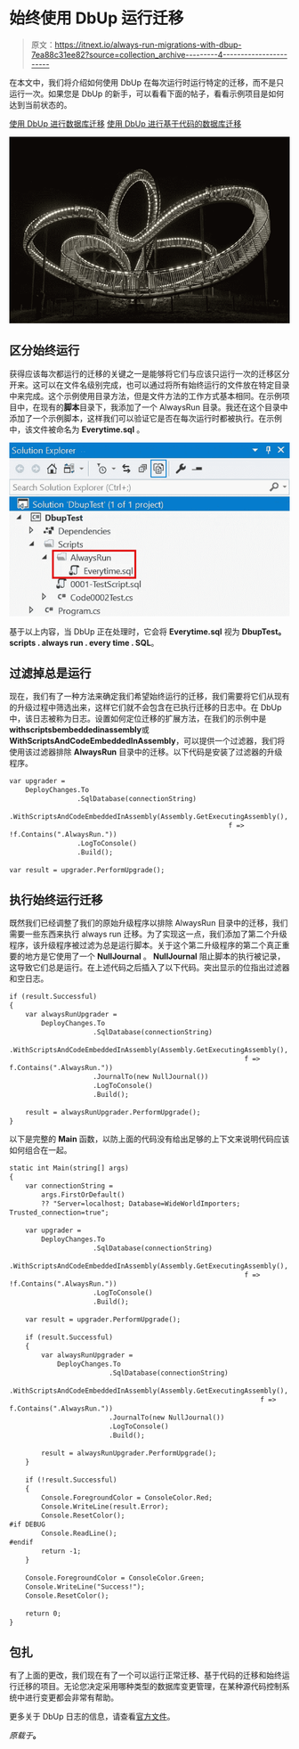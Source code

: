 # 始终使用 DbUp 运行迁移

> 原文：<https://itnext.io/always-run-migrations-with-dbup-7ea88c31ee82?source=collection_archive---------4----------------------->

在本文中，我们将介绍如何使用 DbUp 在每次运行时运行特定的迁移，而不是只运行一次。如果您是 DbUp 的新手，可以看看下面的帖子，看看示例项目是如何达到当前状态的。

[使用 DbUp 进行数据库迁移](https://elanderson.net/2020/08/database-migrations-with-dbup/)
[使用 DbUp 进行基于代码的数据库迁移](https://elanderson.net/2020/08/code-based-database-migrations-with-dbup/)

![](img/be20abe8d4dab97e4ea933a4a81632bb.png)

## 区分始终运行

获得应该每次都运行的迁移的关键之一是能够将它们与应该只运行一次的迁移区分开来。这可以在文件名级别完成，也可以通过将所有始终运行的文件放在特定目录中来完成。这个示例使用目录方法，但是文件方法的工作方式基本相同。在示例项目中，在现有的**脚本**目录下，我添加了一个 AlwaysRun 目录。我还在这个目录中添加了一个示例脚本，这样我们可以验证它是否在每次运行时都被执行。在示例中，该文件被命名为 **Everytime.sql** 。

![](img/e81082e4418b27bee71187bc2426ecd9.png)

基于以上内容，当 DbUp 正在处理时，它会将 **Everytime.sql** 视为 **DbupTest。scripts . always run . every time . SQL**。

## 过滤掉总是运行

现在，我们有了一种方法来确定我们希望始终运行的迁移，我们需要将它们从现有的升级过程中筛选出来，这样它们就不会包含在已执行迁移的日志中。在 DbUp 中，该日志被称为日志。设置如何定位迁移的扩展方法，在我们的示例中是**withscriptsbembeddedinassembly**或**WithScriptsAndCodeEmbeddedInAssembly**，可以提供一个过滤器，我们将使用该过滤器排除 **AlwaysRun** 目录中的迁移。以下代码是安装了过滤器的升级程序。

```
var upgrader =
    DeployChanges.To
                 .SqlDatabase(connectionString)
                 .WithScriptsAndCodeEmbeddedInAssembly(Assembly.GetExecutingAssembly(),
                                                       f => !f.Contains(".AlwaysRun."))
                 .LogToConsole()
                 .Build();

var result = upgrader.PerformUpgrade();
```

## 执行始终运行迁移

既然我们已经调整了我们的原始升级程序以排除 AlwaysRun 目录中的迁移，我们需要一些东西来执行 always run 迁移。为了实现这一点，我们添加了第二个升级程序，该升级程序被过滤为总是运行脚本。关于这个第二升级程序的第二个真正重要的地方是它使用了一个 **NullJournal** 。 **NullJournal** 阻止脚本的执行被记录，这导致它们总是运行。在上述代码之后插入了以下代码。突出显示的位指出过滤器和空日志。

```
if (result.Successful)
{
    var alwaysRunUpgrader =
        DeployChanges.To
                     .SqlDatabase(connectionString)
                     .WithScriptsAndCodeEmbeddedInAssembly(Assembly.GetExecutingAssembly(),
                                                           f => f.Contains(".AlwaysRun."))
                     .JournalTo(new NullJournal())
                     .LogToConsole()
                     .Build();

    result = alwaysRunUpgrader.PerformUpgrade();
}
```

以下是完整的 **Main** 函数，以防上面的代码没有给出足够的上下文来说明代码应该如何组合在一起。

```
static int Main(string[] args)
{
    var connectionString =
        args.FirstOrDefault()
        ?? "Server=localhost; Database=WideWorldImporters; Trusted_connection=true";

    var upgrader =
        DeployChanges.To
                     .SqlDatabase(connectionString)
                     .WithScriptsAndCodeEmbeddedInAssembly(Assembly.GetExecutingAssembly(),
                                                           f => !f.Contains(".AlwaysRun."))
                     .LogToConsole()
                     .Build();

    var result = upgrader.PerformUpgrade();

    if (result.Successful)
    {
        var alwaysRunUpgrader =
            DeployChanges.To
                         .SqlDatabase(connectionString)
                         .WithScriptsAndCodeEmbeddedInAssembly(Assembly.GetExecutingAssembly(), 
                                                               f => f.Contains(".AlwaysRun."))
                         .JournalTo(new NullJournal())
                         .LogToConsole()
                         .Build();

        result = alwaysRunUpgrader.PerformUpgrade();
    }

    if (!result.Successful)
    {
        Console.ForegroundColor = ConsoleColor.Red;
        Console.WriteLine(result.Error);
        Console.ResetColor();
#if DEBUG
        Console.ReadLine();
#endif                
        return -1;
    }

    Console.ForegroundColor = ConsoleColor.Green;
    Console.WriteLine("Success!");
    Console.ResetColor();

    return 0;
}
```

## 包扎

有了上面的更改，我们现在有了一个可以运行正常迁移、基于代码的迁移和始终运行迁移的项目。无论您决定采用哪种类型的数据库变更管理，在某种源代码控制系统中进行变更都会非常有帮助。

更多关于 DbUp 日志的信息，请查看[官方文件](https://dbup.readthedocs.io/en/latest/more-info/journaling/)。

*原载于*[](https://elanderson.net/2020/08/always-run-migrations-with-dbup/)**。**